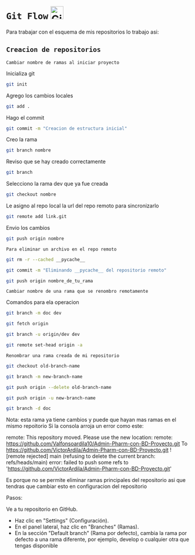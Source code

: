 # `Git Flow` <img src="https://github.com/VictorArdila/VictorArdila/assets/89551043/25d307e3-ef06-41e0-8cb1-a979f4f130ac" alt="GitFlow" width="35" height="35">
Para trabajar con el esquema de mis repositorios lo trabajo asi:
## `Creacion de repositorios`
`Cambiar nombre de ramas al iniciar proyecto`

Inicializa git

```bash
git init
```
Agrego los cambios locales
```bash
git add .
```
Hago el commit
```bash
git commit -m "Creacion de estructura inicial"
```
Creo la rama 
```bash
git branch nombre
```
Reviso que se hay creado correctamente
```bash
git branch 
```
Selecciono la rama dev que ya fue creada
```bash
git checkout nombre
```
Le asigno al repo local la url del repo remoto para sincronizarlo
```bash
git remote add link.git
```
Envio los cambios
```bash
git push origin nombre
```

`Para eliminar un archivo en el repo remoto`
```bash
git rm -r --cached __pycache__
```
```bash
git commit -m "Eliminando __pycache__ del repositorio remoto"
```
```bash
git push origin nombre_de_tu_rama
```
`Cambiar nombre de una rama que se renombro remotamente`

Comandos para ela operacion

```bash
git branch -m doc dev
```
```bash
git fetch origin
```
```bash
git branch -u origin/dev dev
```
```bash
git remote set-head origin -a
```
`Renombrar una rama creada de mi repositorio`

```bash
git checkout old-branch-name
```
```bash
git branch -m new-branch-name
```
```bash
git push origin --delete old-branch-name
```
```bash
git push origin -u new-branch-name
```
```bash
git branch -d doc
```

Nota: esta rama ya tiene cambios y puede que hayan mas ramas en el mismo repoitorio
Si la consola arroja un error como este:

remote: This repository moved. Please use the new location:
remote:   https://github.com/Valfonsoardila10/Admin-Pharm-con-BD-Proyecto.git
To https://github.com/VictorArdila/Admin-Pharm-con-BD-Proyecto.git
 ! [remote rejected] main (refusing to delete the current branch: refs/heads/main)
error: failed to push some refs to 'https://github.com/VictorArdila/Admin-Pharm-con-BD-Proyecto.git'

Es porque no se permite eliminar ramas principales del repositorio asi que tendras que cambiar esto en configuracion del repositorio

Pasos:

Ve a tu repositorio en GitHub.
- Haz clic en "Settings" (Configuración).
- En el panel lateral, haz clic en "Branches" (Ramas).
- En la sección "Default branch" (Rama por defecto), cambia la rama por defecto a una rama diferente, por ejemplo, develop o cualquier otra que tengas disponible




